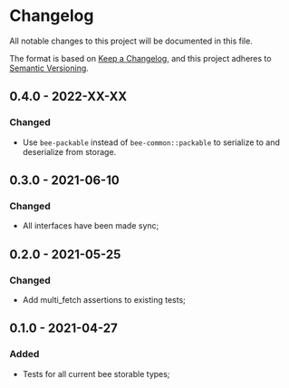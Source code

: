 # Changelog

All notable changes to this project will be documented in this file.

The format is based on [Keep a Changelog](https://keepachangelog.com/en/1.0.0/),
and this project adheres to [Semantic Versioning](https://semver.org/spec/v2.0.0.html).

<!-- ## Unreleased - YYYY-MM-DD

### Added

### Changed

### Deprecated

### Removed

### Fixed

### Security -->

## 0.4.0 - 2022-XX-XX

### Changed

- Use `bee-packable` instead of `bee-common::packable` to serialize to and deserialize from storage.

## 0.3.0 - 2021-06-10

### Changed

- All interfaces have been made sync;

## 0.2.0 - 2021-05-25

### Changed

- Add multi_fetch assertions to existing tests;

## 0.1.0 - 2021-04-27

### Added

- Tests for all current bee storable types;
